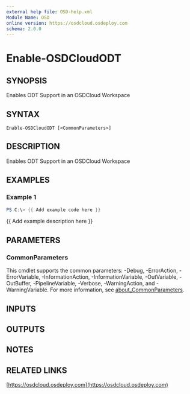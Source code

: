 ```yaml
---
external help file: OSD-help.xml
Module Name: OSD
online version: https://osdcloud.osdeploy.com
schema: 2.0.0
---
```


# Enable-OSDCloudODT

## SYNOPSIS
Enables ODT Support in an OSDCloud Workspace

## SYNTAX

```
Enable-OSDCloudODT [<CommonParameters>]
```

## DESCRIPTION
Enables ODT Support in an OSDCloud Workspace

## EXAMPLES

### Example 1
```powershell
PS C:\> {{ Add example code here }}
```

{{ Add example description here }}

## PARAMETERS

### CommonParameters
This cmdlet supports the common parameters: -Debug, -ErrorAction, -ErrorVariable, -InformationAction, -InformationVariable, -OutVariable, -OutBuffer, -PipelineVariable, -Verbose, -WarningAction, and -WarningVariable. For more information, see [about_CommonParameters](http://go.microsoft.com/fwlink/?LinkID=113216).

## INPUTS

## OUTPUTS

## NOTES

## RELATED LINKS

[https://osdcloud.osdeploy.com](https://osdcloud.osdeploy.com)

